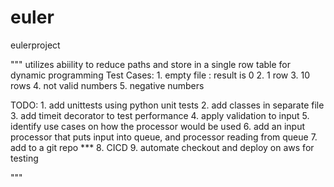 # euler
eulerproject

"""
utilizes abiility to reduce paths and store in a single row table for dynamic programming
Test Cases:
    1. empty file : result is 0
    2. 1 row
    3. 10 rows
    4. not valid numbers
    5. negative numbers
    
TODO: 
    1. add unittests using python unit tests
    2. add classes in separate file
    3. add timeit decorator to test performance
    4. apply validation to input
    5. identify use cases on how the processor would be used
    6. add an input processor that puts input into queue, and processor reading from queue
    7. add to a git repo ***
    8. CICD
    9. automate checkout and deploy on aws for testing 
 

"""
